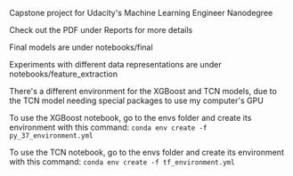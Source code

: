 Capstone project for Udacity's Machine Learning Engineer Nanodegree

Check out the PDF under Reports for more details

Final models are under notebooks/final

Experiments with different data representations are under notebooks/feature_extraction

There's a different environment for the XGBoost and TCN models, due to the TCN model needing special packages to use my computer's GPU

To use the XGBoost notebook, go to the envs folder and create its environment with this command:
`conda env create -f py_37_environment.yml`

To use the TCN notebook, go to the envs folder and create its environment with this command:
`conda env create -f tf_environment.yml`